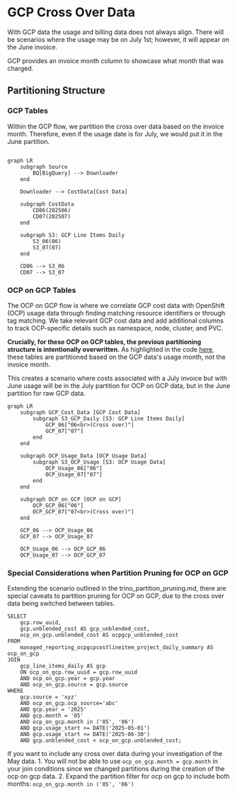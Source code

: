 # GCP Cross Over Data

With GCP data the usage and billing data does not always align. There will be scenarios where the usage may be on July 1st; however, it will appear on the June invoice.

GCP provides an invoice month column to showcase what month that was charged.

## Partitioning Structure

### GCP Tables

Within the GCP flow, we partition the cross over data based on the invoice month. Therefore, even if the usage date is for July, we would put it in the June partition.

```mermaid

graph LR
    subgraph Source
        BQ[BigQuery] --> Downloader
    end

    Downloader --> CostData[Cost Data]

    subgraph CostData
        CD06(202506)
        CD07(202507)
    end

    subgraph S3: GCP Line Items Daily
        S3_06(06)
        S3_07(07)
    end

    CD06 --> S3_06
    CD07 --> S3_07
```

### OCP on GCP Tables
The OCP on GCP flow is where we correlate GCP cost data with OpenShift (OCP) usage data through finding matching resource identifiers or through tag matching. We take relevant GCP cost data and add additional columns to track OCP-specific details such as namespace, node, cluster, and PVC.

**Crucially, for these OCP on GCP tables, the previous partitioning structure is intentionally overwritten.** As highlighted in the code [here](https://github.com/project-koku/koku/pull/5650/files#diff-5d1dc91fd1242361760945a41214e7937a5d659c9a7bc35b4b60cde893d2b8efR153), these tables are partitioned based on the GCP data's usage month, not the invoice month.

This creates a scenario where costs associated with a July invoice but with June usage will be in the July partition for OCP on GCP data, but in the June partition for raw GCP data.

```mermaid
graph LR
    subgraph GCP_Cost_Data [GCP Cost Data]
        subgraph S3_GCP_Daily [S3: GCP Line Items Daily]
            GCP_06["06<br>(Cross over)"]
            GCP_07["07"]
        end
    end

    subgraph OCP_Usage_Data [OCP Usage Data]
        subgraph S3_OCP_Usage [S3: OCP Usage Data]
            OCP_Usage_06["06"]
            OCP_Usage_07["07"]
        end
    end

    subgraph OCP_on_GCP [OCP on GCP]
        OCP_GCP_06["06"]
        OCP_GCP_07["07<br>(Cross over)"]
    end

    GCP_06 --> OCP_Usage_06
    GCP_07 --> OCP_Usage_07

    OCP_Usage_06 --> OCP_GCP_06
    OCP_Usage_07 --> OCP_GCP_07
```

### Special Considerations when Partition Pruning for OCP on GCP

Extending the scenario outlined in the trino_partition_pruning.md, there are special caveats to partition pruning for OCP on GCP, due to the cross over data being switched between tables.

```
SELECT
    gcp.row_uuid,
    gcp.unblended_cost AS gcp_unblended_cost,
    ocp_on_gcp.unblended_cost AS ocpgcp_unblended_cost
FROM
    managed_reporting_ocpgcpcostlineitem_project_daily_summary AS ocp_on_gcp
JOIN
    gcp_line_items_daily AS gcp
    ON ocp_on_gcp.row_uuid = gcp.row_uuid
    AND ocp_on_gcp.year = gcp.year
    AND ocp_on_gcp.source = gcp.source
WHERE
    gcp.source = 'xyz'
    AND ocp_on_gcp.ocp_source='abc'
    AND gcp.year = '2025'
    AND gcp.month = '05'
    AND ocp_on_gcp.month in ('05', '06')
    AND gcp.usage_start >= DATE('2025-05-01')
    AND gcp.usage_start <= DATE('2025-06-30')
    AND gcp.unblended_cost < ocp_on_gcp.unblended_cost;
```

If you want to include any cross over data during your investigation of the May data. 1. You will not be able to use `ocp_on_gcp.month = gcp.month` in your join conditions since we changed partitions during the creation of the ocp on gcp data.
2. Expand the partition filter for ocp on gcp to include both months: `ocp_on_gcp.month in ('05', '06')`
